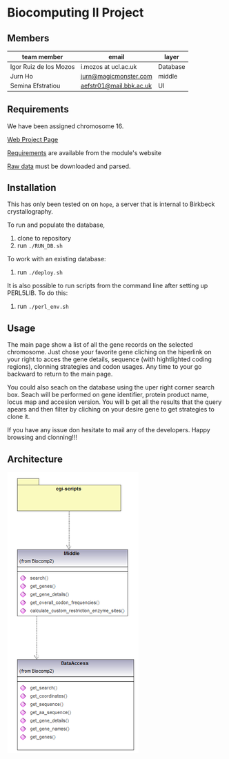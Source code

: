 # Biocomputing II Project

## Members
| team member | email | layer |
|-------------|-------|-------|
|Igor Ruiz de los Mozos|i.mozos at ucl.ac.uk|Database|
|Jurn Ho|<jurn@magicmonster.com>|middle|
|Semina Efstratiou|<aefstr01@mail.bbk.ac.uk>|UI|

## Requirements
We have been assigned chromosome 16.

[Web Project Page](http://student.cryst.bbk.ac.uk/cgi-bin/cgiwrap/ea001/index.pl)

[Requirements](http://www.bioinf.org.uk/teaching/bbk/biocomp2/project.html) are available from the
 module's website

[Raw data](http://www.bioinf.org.uk/teaching/bbk/biocomp2/data/chrom_CDS_16.gz) must be
downloaded and parsed.

## Installation
This has only been tested on on `hope`, a server that is internal to Birkbeck
crystallography.

To run and populate the database,
1. clone to repository
2. run `./RUN_DB.sh`

To work with an existing database:
1. run `./deploy.sh`

It is also possible to run scripts from the command line after setting up PERL5LIB. To do this:
1. run `./perl_env.sh`

## Usage
The main page show a list of all the gene records on the selected chromosome. Just chose your favorite gene cliching on the hiperlink on your right to acces the gene details, sequence (with hightlighted coding regions), clonning strategies and codon usages. Any time to your go backward to return to the main page. 

You could also seach on the database using the uper right corner search box. Seach will be performed on gene identifier, protein product name, locus map and accesion version. You will b
get all the results that the query apears and then filter by cliching on your desire gene to get strategies to clone it.

If you have any issue don hesitate to mail any of the developers. Happy browsing and clonning!!! 


## Architecture
![architecture diagram](arch_overview.png "Architecture Overview")

